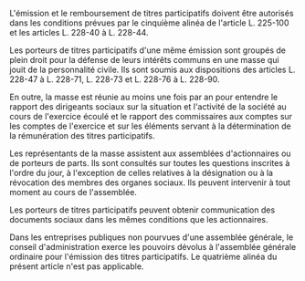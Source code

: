 L'émission et le remboursement de titres participatifs doivent être autorisés dans les conditions prévues par le cinquième alinéa de l'article L. 225-100 et les articles L. 228-40 à L. 228-44.

Les porteurs de titres participatifs d'une même émission sont groupés de plein droit pour la défense de leurs intérêts communs en une masse qui jouit de la personnalité civile. Ils sont soumis aux dispositions des articles L. 228-47 à L. 228-71, L. 228-73 et L. 228-76 à L. 228-90.

En outre, la masse est réunie au moins une fois par an pour entendre le rapport des dirigeants sociaux sur la situation et l'activité de la société au cours de l'exercice écoulé et le rapport des commissaires aux comptes sur les comptes de l'exercice et sur les éléments servant à la détermination de la rémunération des titres participatifs.

Les représentants de la masse assistent aux assemblées d'actionnaires ou de porteurs de parts. Ils sont consultés sur toutes les questions inscrites à l'ordre du jour, à l'exception de celles relatives à la désignation ou à la révocation des membres des organes sociaux. Ils peuvent intervenir à tout moment au cours de l'assemblée.

Les porteurs de titres participatifs peuvent obtenir communication des documents sociaux dans les mêmes conditions que les actionnaires.

Dans les entreprises publiques non pourvues d'une assemblée générale, le conseil d'administration exerce les pouvoirs dévolus à l'assemblée générale ordinaire pour l'émission des titres participatifs. Le quatrième alinéa du présent article n'est pas applicable.
